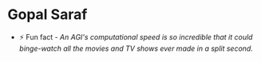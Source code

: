 # Gopal Saraf

- ⚡ Fun fact - *An AGI's computational speed is so incredible that it could binge-watch all the movies and TV shows ever made in a split second.*




